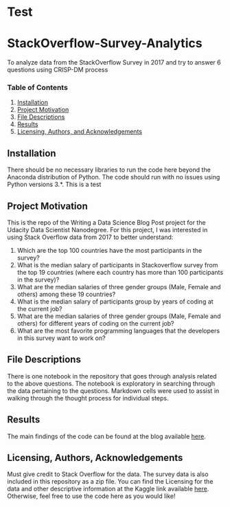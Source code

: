 # Test
# StackOverflow-Survey-Analytics
To analyze data from the StackOverflow Survey in 2017 and try to answer 6 questions using CRISP-DM process

### Table of Contents

1. [Installation](#installation)
2. [Project Motivation](#motivation)
3. [File Descriptions](#files)
4. [Results](#results)
5. [Licensing, Authors, and Acknowledgements](#licensing)

## Installation <a name="installation"></a>

There should be no necessary libraries to run the code here beyond the Anaconda distribution of Python.  The code should run with no issues using Python versions 3.*. This is a test

## Project Motivation<a name="motivation"></a>
This is the repo of the Writing a Data Science Blog Post project for the Udacity Data Scientist Nanodegree.
For this project, I was interested in using Stack Overflow data from 2017 to better understand:

1. Which are the top 100 countries have the most participants in the survey?
2. What is the median salary of participants in Stackoverflow survey from the top 19 countries (where each country has more than 100 participants in the survey)?
3. What are the median salaries of three gender groups (Male, Female and others) among these 19 countries?
4. What is the median salary of participants group by years of coding at the current job?
5. What are the median salaries of three gender groups (Male, Female and others) for different years of coding on the current job?
6. What are the most favorite programming languages that the developers in this survey want to work on?

## File Descriptions <a name="files"></a>

There is one notebook in the repository that goes through analysis related to the above questions. The notebook is exploratory in searching through the data pertaining to the questions. Markdown cells were used to assist in walking through the thought process for individual steps.  

## Results<a name="results"></a>

The main findings of the code can be found at the blog available [here](https://medium.com/@thanhta2010/do-you-know-it-professionals-for-both-males-and-females-in-us-got-paid-much-better-comparing-with-e0a4e16187a8).

## Licensing, Authors, Acknowledgements<a name="licensing"></a>

Must give credit to Stack Overflow for the data. The survey data is also included in this repository as a zip file. You can find the Licensing for the data and other descriptive information at the Kaggle link available [here](https://www.kaggle.com/stackoverflow/so-survey-2017/data).  Otherwise, feel free to use the code here as you would like! 
